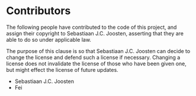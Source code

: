 # Contributors

The following people have contributed to the code of this project,
and assign their copyright to Sebastiaan J.C. Joosten, asserting
that they are able to do so under applicable law.

The purpose of this clause is so that Sebastiaan J.C. Joosten can
decide to change the license and defend such a license if necessary.
Changing a license does not invalidate the license of those who have
been given one, but might effect the license of future updates.

- Sebastiaan J.C. Joosten
- Fei
